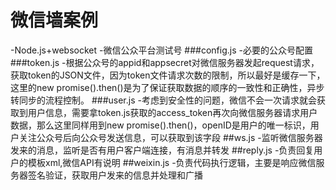 # 微信墙案例
-Node.js+websocket
-微信公众平台测试号
###config.js
-必要的公众号配置
###token.js
-根据公众号的appid和appsecret对微信服务器发起request请求，获取token的JSON文件，因为token文件请求次数的限制，所以最好是缓存一下，这里的new promise().then()是为了保证获取数据的顺序的一致性和正确性，异步转同步的流程控制。
###user.js
-考虑到安全性的问题，微信不会一次请求就会获取到用户信息，需要拿token.js获取的access_token再次向微信服务器请求用户数据，那么这里同样用到new promise().then()，openID是用户的唯一标识，用户关注公众号后向公众号发送信息，可以获取到该字段
##ws.js
-监听微信服务器发来的消息，监听是否有用户客户端连接，有消息并转发
##reply.js
-负责回复用户的模板xml,微信API有说明
##weixin.js
-负责代码执行逻辑，主要是响应微信服务器签名验证，获取用户发来的信息并处理和广播
